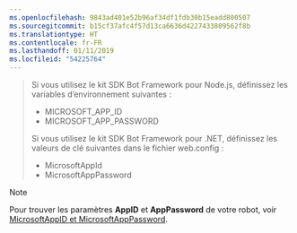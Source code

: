```yaml
---
ms.openlocfilehash: 9843ad401e52b96af34df1fdb30b15eadd800507
ms.sourcegitcommit: b15cf37afc4f57d13ca6636d4227433809562f8b
ms.translationtype: HT
ms.contentlocale: fr-FR
ms.lasthandoff: 01/11/2019
ms.locfileid: "54225764"
---
```

> Si vous utilisez le kit SDK Bot Framework pour Node.js, définissez les variables d’environnement suivantes :
> <ul><li>MICROSOFT_APP_ID</li><li>MICROSOFT_APP_PASSWORD</li></ul>
> Si vous utilisez le kit SDK Bot Framework pour .NET, définissez les valeurs de clé suivantes dans le fichier web.config :
> <ul><li>MicrosoftAppId</li><li>MicrosoftAppPassword</li></ul>

> [!NOTE]
> Pour trouver les paramètres **AppID** et **AppPassword** de votre robot, voir [MicrosoftAppID et MicrosoftAppPassword](~/bot-service-manage-overview.md#microsoftappid-and-microsoftapppassword).